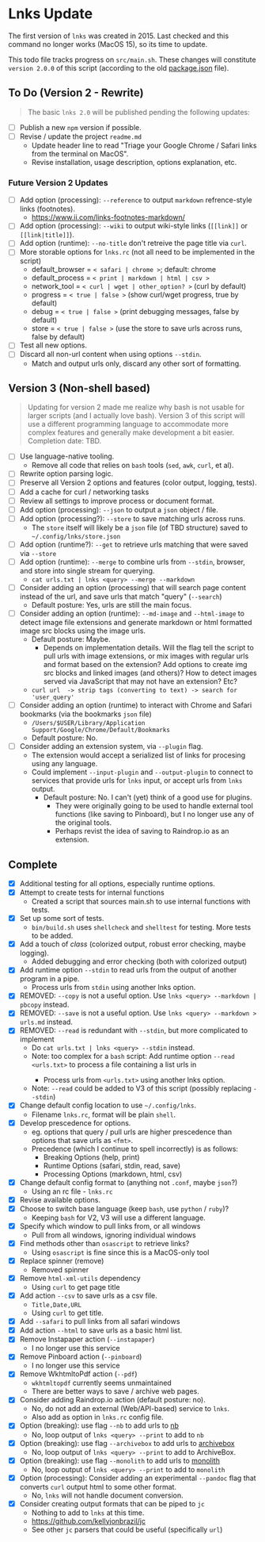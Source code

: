 # Lnks Update

The first version of `lnks` was created in 2015. Last checked and this command no longer works (MacOS 15), so its time to update.

This todo file tracks progress on `src/main.sh`. These changes will constitute `version 2.0.0` of this script (according to the old [package.json](package.json) file).

## To Do (Version 2 - Rewrite)

> The basic `lnks 2.0` will be published pending the following updates:

- [ ] Publish a new `npm` version if possible.
- [ ] Revise / update the project `readme.md`
  - Update header line to read "Triage your Google Chrome / Safari links from the terminal on MacOS".
  - Revise installation, usage description, options explanation, etc.

### Future Version 2 Updates

- [ ] Add option (processing): `--reference` to output `markdown` refrence-style links (footnotes).
  - https://www.ii.com/links-footnotes-markdown/
- [ ] Add option (processing): `--wiki` to output wiki-style links (`[[link]]` or `[[link|title]]`).
- [ ] Add option (runtime): `--no-title` don't retreive the page title via `curl`.
- [ ] More storable options for `lnks.rc` (not all need to be implemented in the script)
  - default_browser = `< safari | chrome >`; default: chrome
  - default_process = `< print | markdown | html | csv >`
  - network_tool = `< curl | wget | other_option? >` (curl by default)
  - progress = `< true | false >` (show curl/wget progress, true by default)
  - debug = `< true | false >` (print debugging messages, false by default)
  - store = `< true | false >` (use the store to save urls across runs, false by default)
- [ ] Test all new options.
- [ ] Discard all non-url content when using options `--stdin`.
  - Match and output urls only, discard any other sort of formatting.

## Version 3 (Non-shell based)

> Updating for version 2 made me realize why bash is not usable for larger scripts (and I actually love bash). Version 3 of this script will use a different programming language to accommodate more complex features and generally make development a bit easier. Completion date: TBD.

- [ ] Use language-native tooling.
  - Remove all code that relies on `bash` tools (`sed`, `awk`, `curl`, et al).
- [ ] Rewrite option parsing logic.
- [ ] Preserve all Version 2 options and features (color output, logging, tests).
- [ ] Add a cache for curl / networking tasks
- [ ] Review all settings to improve process or document format.
- [ ] Add option (processing): `--json` to output a `json` object / file.
- [ ] Add option (processing?): `--store` to save matching urls across runs.
  - The `store` itself will likely be a `json` file (of TBD structure) saved to `~/.config/lnks/store.json`
- [ ] Add option (runtime?): `--get` to retrieve urls matching <query> that were saved via `--store`
- [ ] Add option (runtime): `--merge` to combine urls from `--stdin`, browser, and store into single stream for querying.
  - `cat urls.txt | lnks <query> --merge --markdown`
- [ ] Consider adding an option (processing) that will search page content instead of the url, and save urls that match "query" (`--search`)
  - Default posture: Yes, urls are still the main focus.
- [ ] Consider adding an option (runtime): `--md-image` and `--html-image` to detect image file extensions and generate markdown or html formatted image src blocks using the image urls.
  - Default posture: Maybe.
    - Depends on implementation details. Will the flag tell the script to pull urls with image extensions, or mix images with regular urls and format based on the extension? Add options to create img src blocks and linked images (and others)? How to detect images served via JavaScript that may not have an extension? Etc?
  - `curl url  -> strip tags (converting to text) -> search for 'user_query'`
- [ ] Consider adding an option (runtime) to interact with Chrome and Safari bookmarks (via the bookmarks `json` file)
  - `/Users/$USER/Library/Application Support/Google/Chrome/Default/Bookmarks`
  - Default posture: No.
- [ ] Consider adding an extension system, via `--plugin` flag.
  - The extension would accept a serialized list of links for procesing using any language.
  - Could implement `--input-plugin` and `--output-plugin` to connect to services that provide urls for `lnks` input, or accept urls from `lnks` output.
    - Default posture: No. I can't (yet) think of a good use for plugins.
      - They were originally going to be used to handle external tool functions (like saving to Pinboard), but I no longer use any of the original tools.
      - Perhaps revist the idea of saving to Raindrop.io as an extension.

## Complete

- [x] Additional testing for all options, especially runtime options.
- [x] Attempt to create tests for internal functions
  - Created a script that sources main.sh to use internal functions with tests.
- [x] Set up some sort of tests.
  - `bin/build.sh` uses `shellcheck` and `shelltest` for testing. More tests to be added.
- [x] Add a touch of *class* (colorized output, robust error checking, maybe logging).
  - Added debugging and error checking (both with colorized output)
- [x] Add runtime option `--stdin` to read urls from the output of another program in a pipe.
  - Process urls from `stdin` using another lnks option.
- [x] REMOVED: `--copy` is not a useful option. Use `lnks <query> --markdown | pbcopy` instead.
- [x] REMOVED: `--save` is not a useful option. Use `lnks <query> --markdown > urls.md` instead.
- [x] REMOVED: `--read` is redundant with `--stdin`, but more complicated to implement
  - Do `cat urls.txt | lnks <query> --stdin` instead.
  - Note: too complex for a `bash` script: Add runtime option `--read <urls.txt>` to process a file containing a list urls in <format>
    - Process urls from `<urls.txt>` using another lnks option.
  - Note: `--read` could be added to V3 of this script (possibly replacing `--stdin`)
- [x] Change default config location to use `~/.config/lnks`.
  - Filename `lnks.rc`, format will be plain `shell`.
- [x] Develop prescedence for options.
  - eg. options that query / pull urls are higher prescedence than options that save urls as `<fmt>`.
  - Precedence (which I continue to spell incorrectly) is as follows:
    - Breaking Options (help, print)
    - Runtime Options (safari, stdin, read, save)
    - Processing Options (markdown, html, csv)
- [x] Change default config format to (anything not `.conf`, maybe `json`?)
  - Using an rc file - `lnks.rc`
- [x] Revise available options.
- [x] Choose to switch base language (keep `bash`, use `python` / `ruby`)?
  - Keeping `bash` for V2, V3 will use a different language.
- [x] Specify which window to pull links from, or all windows
  - Pull from all windows, ignoring individual windows
- [x] Find methods other than `osascript` to retrieve links?
  - Using `osascript` is fine since this is a MacOS-only tool
- [x] Replace spinner (remove)
  - Removed spinner
- [x] Remove `html-xml-utils` dependency
  - Using `curl` to get page title
- [x] Add action `--csv` to save urls as a csv file.
  - `Title,Date,URL`
  - Using `curl` to get title.
- [x] Add `--safari` to pull links from all safari windows
- [x] Add action `--html` to save urls as a basic html list.
- [x] Remove Instapaper action (`--instapaper`)
  - I no longer use this service
- [x] Remove Pinboard action (`--pinboard`)
  - I no longer use this service
- [x] Remove WkhtmltoPdf action (`--pdf`)
  - `wkhtmltopdf` currently seems unmaintained
  - There are better ways to save / archive web pages.
- [x] Consider adding Raindrop.io action (default posture: no).
  - No, do not add an external (Web/API-based) service to `lnks`.
  - Also add as option in `lnks.rc` config file.
- [x] Option (breaking): use flag `--nb` to add urls to [nb](https://xwmx.github.io/nb)
  - No, loop output of `lnks <query> --print` to add to `nb`
- [x] Option (breaking): use flag `--archivebox` to add urls to [archivebox](https://github.com/ArchiveBox/ArchiveBox)
  - No, loop output of `lnks <query> --print` to add to ArchiveBox.
- [x] Option (breaking): use flag `--monolith` to add urls to [monolith](https://github.com/Y2Z/monolith)
  - No, loop output of `lnks <query> --print` to add to `monolith`
- [x] Option (processing): Consider adding an experimental `--pandoc` flag that converts `curl` output
      html to some other format.
  - No, `lnks` will not handle document conversion.
- [x] Consider creating output formats that can be piped to `jc`
  - Nothing to add to `lnks` at this time.
  - https://github.com/kellyjonbrazil/jc
  - See other `jc` parsers that could be useful (specifically `url`)
